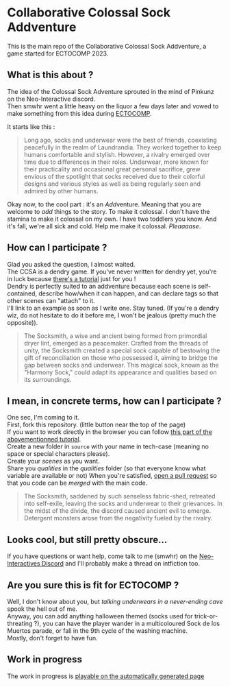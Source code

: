 # Collaborative Colossal Sock Addventure

This is the main repo of the Collaborative Colossal Sock Addventure, a game started for ECTOCOMP 2023.

## What is this about ?

The idea of the Colossal Sock Adventure sprouted in the mind of Pinkunz on the Neo-Interactive discord.  
Then smwhr went a little heavy on the liquor a few days later and vowed to make something from this idea during [ECTOCOMP](https://itch.io/jam/ectocomp-2023-english).

It starts like this :
> Long ago, socks and underwear were the best of friends, coexisting peacefully in the realm of Laundrandia. They worked together to keep humans comfortable and stylish. However, a rivalry emerged over time due to differences in their roles. Underwear, more known for their practicality and occasional great personal sacrifice, grew envious of the spotlight that socks received due to their colorful designs and various styles as well as being regularly seen and admired by other humans.

Okay now, to the cool part : it's an <em>Add</em>venture. Meaning that you are welcome to _add_ things to the story. To make it colossal. I don't have the stamina to make it colossal on my own. I have two toddlers you know. And it's fall, we're all sick and cold. Help me make it colossal. _Pleaaaase_.

## How can I participate ?

Glad you asked the question, I almost waited.  
The CCSA is a dendry game. If you've never written for dendry yet, you're in luck because [there's a tutorial](https://smwhr.notion.site/Getting-started-with-Dendry-188e7e39a961497fb2d0a0deee0c21a0) just for you !  
Dendry is perfectly suited to an addventure because each scene is self-contained, describe how/when it can happen, and can declare tags so that other scenes can "attach" to it.   
I'll link to an example as soon as I write one. Stay tuned. (If you're a dendry wiz, do not hesitate to do it before me, I won't be jealous (pretty much the opposite)).

> The Socksmith, a wise and ancient being formed from primordial dryer lint, emerged as a peacemaker. Crafted from the threads of unity, the Socksmith created a special sock capable of bestowing the gift of reconciliation on those who possessed it, aiming to bridge the gap between socks and underwear. This magical sock, known as the "Harmony Sock," could adapt its appearance and qualities based on its surroundings.

## I mean, in concrete terms, how can I participate ?

One sec, I'm coming to it.  
First, fork this repository. (little button near the top of the page)  
If you want to work directly in the browser you can follow [this part of the abovementionned tutorial](https://smwhr.notion.site/Use-the-Dendry-Starter-Pack-17699e255fc445a193555b65b3b566fd).  
Create a new folder in `source` with your name in tech-case (meaning no space or special characters please).  
Create your _scenes_ as you want.  
Share you _qualities_ in the _qualities_ folder (so that everyone know what variable are available or not)
When you're satisfied, [open a pull request](https://github.com/smwhr/colossal-sock-addventure/compare) so that you code can be _merged_ with the main code.  

> The Socksmith, saddened by such senseless fabric-shed, retreated into self-exile, leaving the socks and underwear to their grievances.
> In the midst of the divide, the discord caused ancient evil to emerge. Detergent monsters arose from the negativity fueled by the rivalry. 

## Looks cool, but still pretty obscure...

If you have questions or want help, come talk to me (smwhr) on the [Neo-Interactives Discord](https://discord.gg/7snAkQxXZf) and I'll probably make a thread on intfiction too.


## Are you sure this is fit for ECTOCOMP ?

Well, I don't know about you, but _talking underwears in a never-ending cave_ spook the hell out of me.  
Anyway, you can add anything halloween themed (socks used for trick-or-threating ?), you can have the player wander in a multicoloured Sock de los Muertos parade, or fall in the 9th cycle of the washing machine.   
Mostly, don't forget to have fun.

## Work in progress
The work in progress is [playable on the automatically generated page](https://smwhr.github.io/colossal-sock-addventure/)

